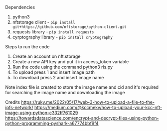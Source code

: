 Dependencies
1. python3
2. nftstorage client - `pip install git+https://github.com/nftstorage/python-client.git`
3. requests library - `pip install requests`
4. cyrptography library - `pip install cryptography`

Steps to run the code
1. Create an account on nft.storage
2. Create a new API key and put it in access_token variable
3. Run the code using the command python3 ris.py
4. To upload press 1 and insert image path
5. To download press 2 and insert image name

Note
index file is created to store the image name and cid and it's required for searching the image name and downloading the image

Credits
https://ruky.me/2022/05/17/web-3-how-to-upload-a-file-to-the-ipfs-network/
https://medium.com/@kccmeky/how-to-upload-your-kcc-nft-image-using-python-c332ff761029
https://towardsdatascience.com/encrypt-and-decrypt-files-using-python-python-programming-pyshark-a67774bbf9f4
